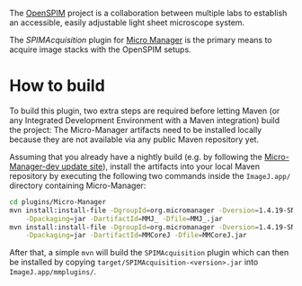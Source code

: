 The [OpenSPIM](http://openspim.org/) project is a collaboration between multiple
labs to establish an accessible, easily adjustable light sheet microscope
system.

The *SPIMAcquisition* plugin for [Micro Manager](https://micro-manager.org) is
the primary means to acquire image stacks with the OpenSPIM setups.

# How to build

To build this plugin, two extra steps are required before letting Maven (or
any Integrated Development Environment with a Maven integration) build the
project: The Micro-Manager artifacts need to be installed locally because they
are not available via any public Maven repository yet.

Assuming that you already have a nightly build (e.g. by following the
[Micro-Manager-dev update site](http://sites.imagej.net/Micro-Manager-dev/)),
install the artifacts into your local Maven repository by executing the
following two commands inside the `ImageJ.app/` directory containing
Micro-Manager:

```bash
cd plugins/Micro-Manager
mvn install:install-file -DgroupId=org.micromanager -Dversion=1.4.19-SNAPSHOT \
	-Dpackaging=jar -DartifactId=MMJ_ -Dfile=MMJ_.jar
mvn install:install-file -DgroupId=org.micromanager -Dversion=1.4.19-SNAPSHOT \
	-Dpackaging=jar -DartifactId=MMCoreJ -Dfile=MMCoreJ.jar
```

After that, a simple `mvn` will build the `SPIMAcquisition` plugin which can
then be installed by copying `target/SPIMAcquisition-<version>.jar` into
`ImageJ.app/mmplugins/`.

